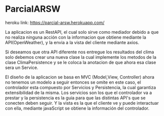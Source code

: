 # ParcialARSW

heroku link: https://parcial-arsw.herokuapp.com/

La aplicacion es un RestAPI, el cual solo sirve como mediador debido a que no realiza ninguna acción con la informacion que
obtiene mediante la API(OpenWeather), y la envia a la vista del cliente mediante axios.


Si deseamos que otra API diferente nos entregue los resultados del clima solo debemos crear una nueva clase la cual implemente
los metodos de la clase ClimaPersistence y se le coloca la anotacion de que ahora esa clase sera un Service.

El diseño de la aplicacion se basa en MVC (Model,View, Controller) ahora no tenemos un modelo a seguir entonces se omite en este caso, el controlador esta compuesto por Servicios y Persistencia, la cual garantiza extensibilidad de la misma. Los servicios son los que el controlador va a prestar y la persistencia es la guia para que las distintas API's que se conecten deben seguir. Y la vista es la que el cliente ve y puede interactuar con ella, mediante javaScript se obtiene la información del controlador.

